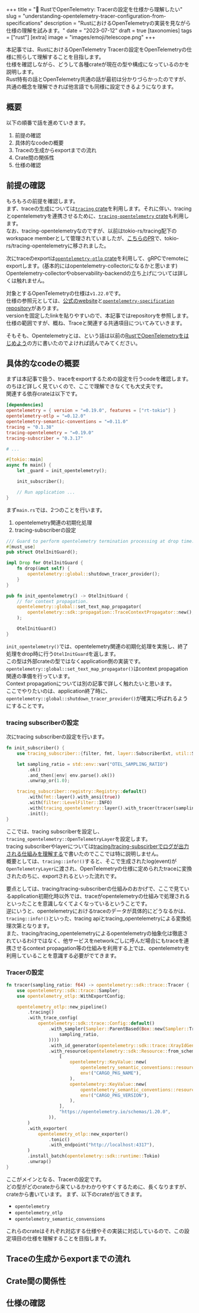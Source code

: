 +++
title = "🔭 RustでOpenTelemetry: Tracerの設定を仕様から理解したい"
slug = "understanding-opentelemetry-tracer-configuration-from-specifications"
description = "RustにおけるOpenTelemetryの実装を見ながら仕様の理解を試みます。"
date = "2023-07-12"
draft = true
[taxonomies]
tags = ["rust"]
[extra]
image = "images/emoji/telescope.png"
+++

本記事では、RustにおけるOpenTelemetry Tracerの設定をOpenTelemetryの仕様に照らして理解することを目指します。  
仕様を確認しながら、どうして各種crateが現在の型や構成になっているのかを説明します。  
Rust特有の話とOpenTelemetry共通の話が最初は分かりづらかったのですが、共通の概念を理解できれば他言語でも同様に設定できるようになります。


## 概要

以下の順番で話を進めていきます。  

1. 前提の確認
1. 具体的なcodeの概要
1. Traceの生成からexportまでの流れ
1. Crate間の関係性
1. 仕様の確認


## 前提の確認

もろもろの前提を確認します。  
まず、traceの生成については[`tracing` crate](https://github.com/tokio-rs/tracing)を利用します。それに伴い、tracingとopentelemetryを連携させるために、[`tracing-opentelemetry` crate](https://github.com/tokio-rs/tracing-opentelemetry)も利用します。  
なお、tracing-opentelemetryなのですが、以前はtokio-rs/tracing配下のworkspace memberとして管理されていましたが、[こちらのPR](https://github.com/tokio-rs/tracing/pull/2523)で、tokio-rs/tracing-opentelemetryに移されました。  

次にtraceのexportは[`opentelemetry-otlp` crate](https://github.com/open-telemetry/opentelemetry-rust/tree/main/opentelemetry-otlp)を利用して、gRPCでremoteにexportします。(基本的にはopentelemetry-collectorになるかと思います)  
Opentelemetry-collectorやobservability-backendの立ち上げについては詳しくは触れません。  

対象とするOpenTelemetryの仕様は`v1.22.0`です。  
仕様の参照元としては、[公式のwebsite](https://opentelemetry.io/docs/specs/)と[`opentelemetry-specification` repository](https://github.com/open-telemetry/opentelemetry-specification/tree/v1.22.0/specification)があります。  
versionを固定したlinkを貼りやすいので、本記事ではrepositoryを参照します。  
仕様の範囲ですが、概ね、Traceと関連する共通項目についてみていきます。  

そもそも、Opentelemetryとは、という話は以前の[RustでOpenTelemetryをはじめよう](https://blog.ymgyt.io/entry/starting_opentelemetry_with_rust/)の方に書いたのでよければ読んでみてください。 



## 具体的なcodeの概要

まずは本記事で扱う、traceをexportするための設定を行うcodeを確認します。のちほど詳しく見ていくので、ここで理解できなくても大丈夫です。  
関連する依存crateは以下です。  


```toml
[dependencies]
opentelemetry = { version = "=0.19.0", features = ["rt-tokio"] }
opentelemetry-otlp = "=0.12.0"
opentelemetry-semantic-conventions = "=0.11.0"
tracing = "0.1.38"
tracing-opentelemetry = "=0.19.0"
tracing-subscriber = "0.3.17"

# ...
```

```rust
#[tokio::main]
async fn main() {
    let _guard = init_opentelemetry();

    init_subscriber();

    // Run application ...
}
```

まず`main.rs`では、2つのことを行います。  

1. opentelemetry関連の初期化処理
1. tracing-subscriberの設定 

```rust
/// Guard to perform opentelemetry termination processing at drop time.
#[must_use]
pub struct OtelInitGuard();

impl Drop for OtelInitGuard {
    fn drop(&mut self) {
        opentelemetry::global::shutdown_tracer_provider();
    }
}

pub fn init_opentelemetry() -> OtelInitGuard {
    // for context propagation.
    opentelemetry::global::set_text_map_propagator(
        opentelemetry::sdk::propagation::TraceContextPropagator::new(),
    );

    OtelInitGuard()
}
```

`init_opentelemetry()`では、opentelemetry関連の初期化処理を実施し、終了処理をdrop時に行う`OtelInitGuard`を返します。  
この型は外部crateの型ではなくapplication側の実装です。`opentelemetry::global::set_text_map_propagator()`はcontext propagation関連の準備を行っています。  
Context propagationについては別の記事で詳しく触れたいと思います。  
ここでやりたいのは、application終了時に、`opentelemetry::global::shutdown_tracer_provider()`が確実に呼ばれるようにすることです。


### tracing subscriberの設定

次にtracing subscriberの設定を行います。  

```rust
fn init_subscriber() {
    use tracing_subscriber::{filter, fmt, layer::SubscriberExt, util::SubscriberInitExt};

    let sampling_ratio = std::env::var("OTEL_SAMPLING_RATIO")
        .ok()
        .and_then(|env| env.parse().ok())
        .unwrap_or(1.0);

    tracing_subscriber::registry::Registry::default()
        .with(fmt::layer().with_ansi(true))
        .with(filter::LevelFilter::INFO)
        .with(tracing_opentelemetry::layer().with_tracer(tracer(sampling_ratio)))
        .init();
}
```

ここでは、tracing subscriberを設定し、`tracing_opentelemetry::OpenTelemetryLayer`を設定します。  
tracing subscriberやlayerについては[tracing/tracing-subscirberでログが出力される仕組みを理解する](https://blog.ymgyt.io/entry/how-tracing-and-tracing-subscriber-write-events/)で書いたのでここでは特に説明しません。  
概要としては、`tracing::info!()`すると、そこで生成されたlog(event)が`OpenTelemetryLayer`に渡され、OpenTelemetryの仕様に定められたtraceに変換されたのちに、exportされるといった流れです。  

要点としては、tracing/tracing-subscriberの仕組みのおかげで、ここで見ているapplication初期化時以外では、traceがopentelemetryの仕組みで処理されるといったことを意識しなくてよくなっているということです。  
逆にいうと、opentelemetryにおけるtraceのデータが具体的にどうなるかは、`tracing::info!()`といった、tracing apiとtracing_opentelemetryによる変換処理次第となります。  
また、tracing/tracing_opentelemetryによるopentelemetryの抽象化は徹底されているわけではなく、他サービスをnetworkごしに呼んだ場合にもtraceを連携させるcontext propagation等の仕組みを利用する上では、opentelemetryを利用していることを意識する必要がでてきます。  


### Tracerの設定

```rust
fn tracer(sampling_ratio: f64) -> opentelemetry::sdk::trace::Tracer {
    use opentelemetry::sdk::trace::Sampler;
    use opentelemetry_otlp::WithExportConfig;

    opentelemetry_otlp::new_pipeline()
        .tracing()
        .with_trace_config(
            opentelemetry::sdk::trace::Config::default()
                .with_sampler(Sampler::ParentBased(Box::new(Sampler::TraceIdRatioBased(
                    sampling_ratio,
                ))))
                .with_id_generator(opentelemetry::sdk::trace::XrayIdGenerator::default())
                .with_resource(opentelemetry::sdk::Resource::from_schema_url(
                    [
                        opentelemetry::KeyValue::new(
                            opentelemetry_semantic_conventions::resource::SERVICE_NAME,
                            env!("CARGO_PKG_NAME"),
                        ),
                        opentelemetry::KeyValue::new(
                            opentelemetry_semantic_conventions::resource::SERVICE_VERSION,
                            env!("CARGO_PKG_VERSION"),
                        ),
                    ],
                    "https://opentelemetry.io/schemas/1.20.0",
                )),
        )
        .with_exporter(
            opentelemetry_otlp::new_exporter()
                .tonic()
                .with_endpoint("http://localhost:4317"),
        )
        .install_batch(opentelemetry::sdk::runtime::Tokio)
        .unwrap()
}
```

ここがメインとなる、Tracerの設定です。  
どの型がどのcrateから来ているかわかりやすくするために、長くなりますが、crateから書いています。 
まず、以下のcrateが出てきます。  

* `opentelemetry`
* `opentelemetry_otlp`
* `opentelemetry_semantic_convensions` 
 
これらのcrateはそれぞれ対応する仕様やその実装に対応しているので、この設定項目の仕様を理解することを目指します。


## Traceの生成からexportまでの流れ



## Crate間の関係性

## 仕様の確認
